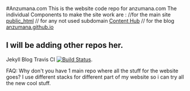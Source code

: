 #Anzumana.com
This is the  website code repo for anzumana.com
The individual Components to make the site work are :
//for the main site
[public_html](https://github.com/Anzumana/public_html)
// for any not used subdomain
[Content Hub](https://github.com/Anzumana/ContentHub)
// for the blog
[anzumana.github.io](https://github.com/Anzumana/anzumana.github.io)

I will be adding other repos her.
-----
Jekyll Blog Travis CI
[![Build Status](https://travis-ci.org/Anzumana/anzumana.github.io.svg?branch=master)](https://travis-ci.org/Anzumana/anzumana.github.io). 

FAQ:
Why don't you have 1 main repo where all the stuff for the website goes?
I use different stacks for different part of my website so i can try all the new cool stuff.

